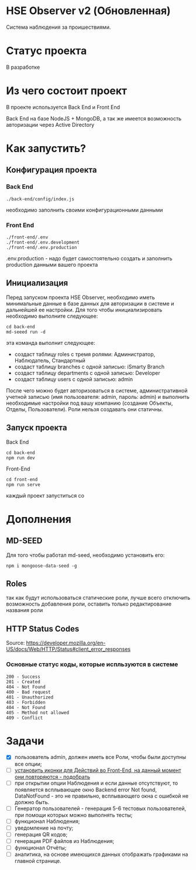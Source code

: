 # HSE Observer v2 (Обновленная)
Система наблюдения за проишествиями.

# Статус проекта

В разработке

# Из чего состоит проект

В проекте используется Back End и Front End

Back End на базе NodeJS + MongoDB, а так же имеется возможность авторизации через Active Directory


# Как запустить?

## Конфигурация проекта

### Back End
```
./back-end/config/index.js
```
необходимо заполнить своими конфигурационными данными

### Front End
```
./front-end/.env
./front-end/.env.development
./front-end/.env.production
```
.env.production - надо будет самостоятельно создать и заполнить production данными вашего проекта


## Инициализация
Перед запуском проекта HSE Observer, необходимо иметь минимальные данные в базе данных для авторизации в системе и дальнейшей ее настройки.
Для того чтобы инициализировать необходимо выполните следующее:
```
cd back-end
md-seeed run -d
```
эта команда выполнит следующее:

* создаст таблицу roles с тремя ролями: Администратор, Наблюдатель, Стандартный
* создаст таблицу branches с одной записью: iSmarty Branch
* создаст таблицу departments с одной записью: Developer
* создаст таблицу users c одной записью: admin

После чего можно будет авторизоваться в системе, административной учетной записью (имя пользователя: admin, пароль: admin) и выполнить необходимые настройки под вашу компанию (создание Объекты, Отделы, Пользователи). Роли нельзя создавать они статичны.

## Запуск проекта

Back End
```
cd back-end
npm run dev
```

Front-End
```
cd front-end
npm run serve
```

каждый проект запуститься со


# Дополнения
## MD-SEED
Для того чтобы работал md-seed, необходимо установить его:
```
npm i mongoose-data-seed -g
```

## Roles
так как будут использоваться статические роли, лучше всего отключить возможность добавления роли, оставить только редактирование названия роли


## HTTP Status Codes
Source: https://developer.mozilla.org/en-US/docs/Web/HTTP/Status#client_error_responses

### Основные статус коды, которые испльзуются в системе
```
200 - Success
201 - Created
404 - Not Found
400 - Bad request
401 - Unauthorized
403 - Forbidden
404 - Not Found
405 - Method not allowed
409 - Conflict
```

# Задачи
- [x] пользователь admin, должен иметь все Роли, чтобы были доступны все опции;
- [ ] [установить иконки для Действий во Front-End, на данный момент они повторяются - подобрать](https://github.com/iSmartyPRO/hse-observer-v2/issues/1)
- [ ] при открытии опции Наблюдения и если данные отсутствуют, то появляется всплывающее окно Backend error Not found, DataNotFound - это не правильно, всплывающего окна с ошибкой не должно быть.
- [ ] Генератор пользователей - генерация 5-6 тестовых пользователей, при помощи которых можно выполнять тесты;
- [ ] функционал Наблюдения;
- [ ] уведомление на почту;
- [ ] генерация QR кодов;
- [ ] генерация PDF файлов из Наблюдения;
- [ ] функционал Отчёты;
- [ ] аналитика, на основе имеющихся данных отображать графиками на главной странице.
